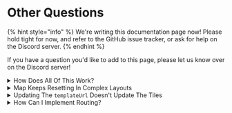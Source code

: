 # Other Questions

{% hint style="info" %}
We're writing this documentation page now! Please hold tight for now, and refer to the GitHub issue tracker, or ask for help on the Discord server.
{% endhint %}

If you have a question you'd like to add to this page, please let us know over on the Discord server!

<details>

<summary>How Does All Of This Work?</summary>

Luckily, we have a documentation page for that! See [explanation](../getting-started/explanation/ "mention").

</details>

<details>

<summary>Map Keeps Resetting In Complex Layouts</summary>

If you are using a more complex layout in your application - such as using the map inside a `ListView`, a `PageView`, or a tabbed layout - you may find that the map resets when it appears/scrolls back into view.

To prevent this, you may need to use the [#keep-alive-keepalive](../usage/options/recommended-options.md#keep-alive-keepalive "mention") option.

</details>

<details>

<summary>Updating The <code>templateUrl</code> Doesn't Update The Tiles</summary>

If you're updating the template URL dynamically, you'll need to reset the `TileLayerOptions` by causing it to rebuild, or using the `reset` functionality.

See [#reset-stream-reset](../usage/layers/tile-layer/other-options.md#reset-stream-reset "mention").

</details>

<details>

<summary>How Can I Implement Routing?</summary>

Routing is currently out-of-scope for 'flutter\_map'. However, if you can get a list of coordinates from a 3rd party, then you can use the [polyline-layer.md](../usage/layers/polyline-layer.md "mention") to show it!

A good open source option is [OSRM](http://project-osrm.org/), but if you want higher reliability and more functionality such as real-time based routing, you may want to try a commercial solution such as Mapbox or Google Maps.

</details>
